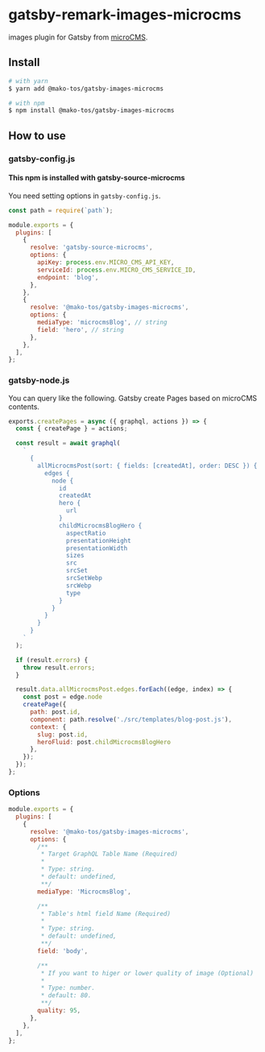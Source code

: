 # gatsby-remark-images-microcms

images plugin for Gatsby from [microCMS](https://microcms.io/).

## Install

```sh
# with yarn
$ yarn add @mako-tos/gatsby-images-microcms
```

```sh
# with npm
$ npm install @mako-tos/gatsby-images-microcms
```

## How to use

### gatsby-config.js

#### This npm is installed with gatsby-source-microcms

You need setting options in `gatsby-config.js`.

```js
const path = require(`path`);

module.exports = {
  plugins: [
    {
      resolve: 'gatsby-source-microcms',
      options: {
        apiKey: process.env.MICRO_CMS_API_KEY,
        serviceId: process.env.MICRO_CMS_SERVICE_ID,
        endpoint: 'blog',
      },
    },
    {
      resolve: '@mako-tos/gatsby-images-microcms',
      options: {
        mediaType: 'microcmsBlog', // string
        field: 'hero', // string
      },
    },
  ],
};
```

### gatsby-node.js

You can query like the following. Gatsby create Pages based on microCMS contents.

```js
exports.createPages = async ({ graphql, actions }) => {
  const { createPage } = actions;

  const result = await graphql(
    `
      {
        allMicrocmsPost(sort: { fields: [createdAt], order: DESC }) {
          edges {
            node {
              id
              createdAt
              hero {
                url
              }
              childMicrocmsBlogHero {
                aspectRatio
                presentationHeight
                presentationWidth
                sizes
                src
                srcSet
                srcSetWebp
                srcWebp
                type
              }
            }
          }
        }
      }
    `
  );

  if (result.errors) {
    throw result.errors;
  }

  result.data.allMicrocmsPost.edges.forEach((edge, index) => {
    const post = edge.node
    createPage({
      path: post.id,
      component: path.resolve('./src/templates/blog-post.js'),
      context: {
        slug: post.id,
        heroFluid: post.childMicrocmsBlogHero
      },
    });
  });
};
```

### Options

```js
module.exports = {
  plugins: [
    {
      resolve: '@mako-tos/gatsby-images-microcms',
      options: {
        /**
         * Target GraphQL Table Name (Required)
         *
         * Type: string.
         * default: undefined,
         **/
        mediaType: 'MicrocmsBlog',

        /**
         * Table's html field Name (Required)
         *
         * Type: string.
         * default: undefined,
         **/
        field: 'body',

        /**
         * If you want to higer or lower quality of image (Optional)
         *
         * Type: number.
         * default: 80.
         **/
        quality: 95,
      },
    },
  ],
};
```
